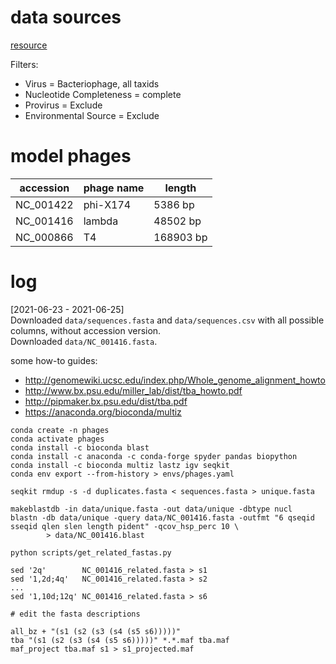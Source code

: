 # data sources

[resource](https://www.ncbi.nlm.nih.gov/labs/virus/vssi/#/virus?SeqType_s=Nucleotide&VirusLineage_ss=Bacteriophage,%20all%20taxids&Completeness_s=complete&EnvSample_s=exclude&Proviral_s=exclude)

Filters:
- Virus = Bacteriophage, all taxids
- Nucleotide Completeness = complete
- Provirus = Exclude
- Environmental Source = Exclude

# model phages

| accession | phage name | length    |
|-----------|------------|-----------|
| NC_001422 | phi-X174   | 5386 bp   |
| NC_001416 | lambda     | 48502 bp  |
| NC_000866 | T4         | 168903 bp |

# log
[2021-06-23 - 2021-06-25] \
Downloaded `data/sequences.fasta` and `data/sequences.csv` with all possible columns, without accession version. \
Downloaded `data/NC_001416.fasta`.

some how-to guides:
- http://genomewiki.ucsc.edu/index.php/Whole_genome_alignment_howto
- http://www.bx.psu.edu/miller_lab/dist/tba_howto.pdf
- http://pipmaker.bx.psu.edu/dist/tba.pdf
- https://anaconda.org/bioconda/multiz

```
conda create -n phages
conda activate phages
conda install -c bioconda blast
conda install -c anaconda -c conda-forge spyder pandas biopython
conda install -c bioconda multiz lastz igv seqkit
conda env export --from-history > envs/phages.yaml

seqkit rmdup -s -d duplicates.fasta < sequences.fasta > unique.fasta

makeblastdb -in data/unique.fasta -out data/unique -dbtype nucl
blastn -db data/unique -query data/NC_001416.fasta -outfmt "6 qseqid sseqid qlen slen length pident" -qcov_hsp_perc 10 \
        > data/NC_001416.blast

python scripts/get_related_fastas.py

sed '2q'        NC_001416_related.fasta > s1
sed '1,2d;4q'   NC_001416_related.fasta > s2
...
sed '1,10d;12q' NC_001416_related.fasta > s6

# edit the fasta descriptions

all_bz + "(s1 (s2 (s3 (s4 (s5 s6)))))"
tba "(s1 (s2 (s3 (s4 (s5 s6)))))" *.*.maf tba.maf
maf_project tba.maf s1 > s1_projected.maf

```
